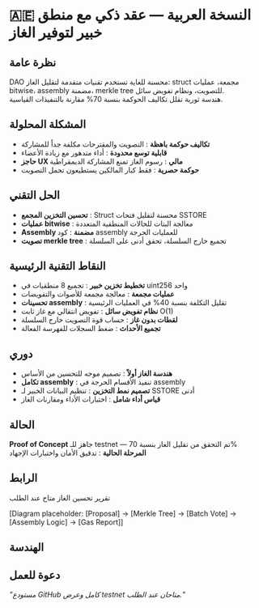 # 🇦🇪 النسخة العربية — عقد ذكي مع منطق خبير لتوفير الغاز

## نظرة عامة

DAO محسنة للغاية تستخدم تقنيات متقدمة لتقليل الغاز: struct مجمعة، عمليات bitwise، assembly مضمنة، merkle tree للتصويت، ونظام تفويض سائل.  
هندسة ثورية تقلل تكاليف الحوكمة بنسبة 70% مقارنة بالتنفيذات القياسية.

## المشكلة المحلولة

- **تكاليف حوكمة باهظة** : التصويت والمقترحات مكلفة جداً للمشاركة  
- **قابلية توسع محدودة** : أداء متدهور مع زيادة الأعضاء  
- **حاجز UX مالي** : رسوم الغاز تمنع المشاركة الديمقراطية  
- **حوكمة حصرية** : فقط كبار المالكين يستطيعون تحمل التصويت

## الحل التقني

- **تحسين التخزين المجمع** : Struct محسنة لتقليل فتحات SSTORE  
- **عمليات bitwise** : معالجة البتات للحالات المنطقية المتعددة  
- **Assembly مضمنة** : كود assembly للعمليات الحرجة  
- **تصويت merkle tree** : تجميع خارج السلسلة، تحقق أدنى على السلسلة

## النقاط التقنية الرئيسية

- **تخطيط تخزين خبير** : تجميع 8 منطقيات في uint256 واحد  
- **عمليات مجمعة** : معالجة مجمعة للأصوات والتفويضات  
- **تحسينات assembly** : تقليل التكلفة بنسبة 40% في العمليات الرئيسية  
- **نظام تفويض سائل** : تفويض انتقالي مع غاز ثابت O(1)  
- **لقطات بدون غاز** : حساب قوة التصويت خارج السلسلة  
- **تجميع الأحداث** : ضغط السجلات للفهرسة الفعالة

## دوري

- **هندسة الغاز أولاً** : تصميم موجه للتحسين من الأساس  
- **تكامل assembly** : تنفيذ الأقسام الحرجة في assembly  
- **تصميم نمط التخزين** : تنظيم البيانات الخبير لـ SSTORE أدنى  
- **قياس أداء شامل** : اختبارات الأداء ومقارنات الغاز

## الحالة

**Proof of Concept** جاهز للـ testnet — تم التحقق من تقليل الغاز بنسبة 70%  
**المرحلة الحالية** : تدقيق الأمان واختبارات الإجهاد

## الرابط

تقرير تحسين الغاز متاح عند الطلب

[Diagram placeholder: [Proposal] → [Merkle Tree] → [Batch Vote] → [Assembly Logic] → [Gas Report]]
## الهندسة

## دعوة للعمل

*"مستودع GitHub كامل وعرض testnet متاحان عند الطلب."*

